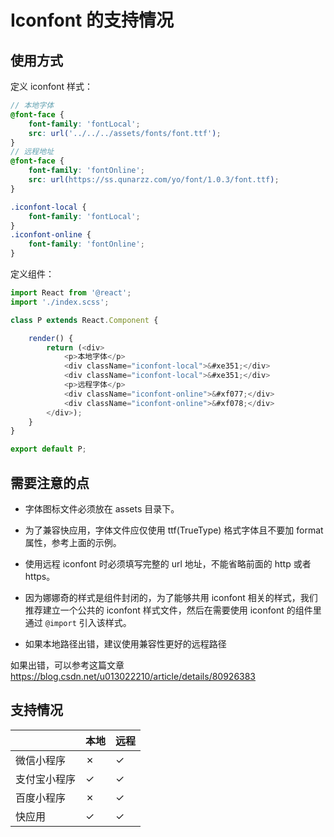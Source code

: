 # Iconfont 的支持情况

## 使用方式

定义 iconfont 样式：

```scss
// 本地字体
@font-face {
    font-family: 'fontLocal';
    src: url('../../../assets/fonts/font.ttf');
}
// 远程地址
@font-face {
    font-family: 'fontOnline';
    src: url(https://ss.qunarzz.com/yo/font/1.0.3/font.ttf);
}

.iconfont-local {
    font-family: 'fontLocal';
}
.iconfont-online {
    font-family: 'fontOnline';
}
```

定义组件：

```js
import React from '@react';
import './index.scss';

class P extends React.Component {

    render() {
        return (<div>
            <p>本地字体</p>
            <div className="iconfont-local">&#xe351;</div>
            <div className="iconfont-local">&#xe351;</div>
            <p>远程字体</p>
            <div className="iconfont-online">&#xf077;</div>
            <div className="iconfont-online">&#xf078;</div>
        </div>);
    }
}

export default P;
```
## 需要注意的点

- 字体图标文件必须放在 assets 目录下。

- 为了兼容快应用，字体文件应仅使用 ttf(TrueType) 格式字体且不要加 format 属性，参考上面的示例。

- 使用远程 iconfont 时必须填写完整的 url 地址，不能省略前面的 http 或者 https。

- 因为娜娜奇的样式是组件封闭的，为了能够共用 iconfont 相关的样式，我们推荐建立一个公共的 iconfont 样式文件，然后在需要使用 iconfont 的组件里通过 `@import` 引入该样式。

- 如果本地路径出错，建议使用兼容性更好的远程路径


如果出错，可以参考这篇文章 https://blog.csdn.net/u013022210/article/details/80926383

## 支持情况

|     | 本地 | 远程 |
| --- | --- | --- |
| 微信小程序 | ✗ | ✓ |
| 支付宝小程序 | ✓ | ✓ |
| 百度小程序 | ✗ | ✓ |
| 快应用 | ✓ | ✓ |